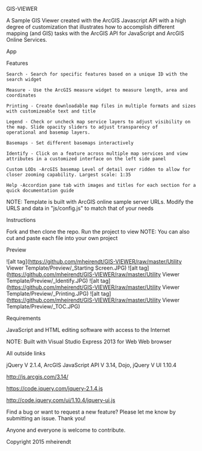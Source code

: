 GIS-VIEWER

A Sample GIS Viewer created with the ArcGIS Javascript API with a high degree of customization that illustrates how to accomplish different mapping (and GIS) tasks with the ArcGIS API for JavaScript and ArcGIS Online Services.




App




Features

    Search - Search for specific features based on a unique ID with the search widget

    Measure - Use the ArcGIS measure widget to measure length, area and coordinates

    Printing - Create downloadable map files in multiple formats and sizes with customizeable text and title

    Legend - Check or uncheck map service layers to adjust visibility on the map. Slide opacity sliders to adjust transparency of         operational and basemap layers.

    Basemaps - Set different basemaps interactively

    Identify - Click on a feature across multiple map services and view attributes in a customized interface on the left side panel

    Custom LODs -ArcGIS basemap Level of detail over ridden to allow for closer zooming capability. Largest scale: 1:35

    Help -Accordion pane tab with images and titles for each section for a quick documentation guide

NOTE: Template is built with ArcGIS online sample server URLs. Modify the URLS and data in "js/config.js" to match that of your needs




Instructions

Fork and then clone the repo. Run the project to view NOTE: You can also cut and paste each file into your own project




Preview

![alt tag](https://github.com/mheirendt/GIS-VIEWER/raw/master/Utility Viewer Template/Preview/_Starting Screen.JPG)
![alt tag](https://github.com/mheirendt/GIS-VIEWER/raw/master/Utility Viewer Template/Preview/_Identify.JPG)
![alt tag](https://github.com/mheirendt/GIS-VIEWER/raw/master/Utility Viewer Template/Preview/_Printing.JPG)
![alt tag](https://github.com/mheirendt/GIS-VIEWER/raw/master/Utility Viewer Template/Preview/_TOC.JPG)



Requirements

JavaScript and HTML editing software with access to the Internet

NOTE: Built with Visual Studio Express 2013 for Web Web browser



All outside links

jQuery V 2.1.4, ArcGIS JavaScript API V 3.14, Dojo, jQuery V UI 1.10.4

http://js.arcgis.com/3.14/

https://code.jquery.com/jquery-2.1.4.js

http://code.jquery.com/ui/1.10.4/jquery-ui.js

Find a bug or want to request a new feature? Please let me know by submitting an issue. Thank you!

Anyone and everyone is welcome to contribute.





Copyright 2015 mheirendt
